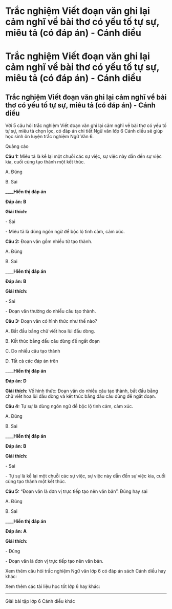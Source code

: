 # Trắc nghiệm Viết đoạn văn ghi lại cảm nghĩ về bài thơ có yếu tố tự sự, miêu tả (có đáp án) - Cánh diều

# Trắc nghiệm Viết đoạn văn ghi lại cảm nghĩ về bài thơ có yếu tố tự sự, miêu tả (có đáp án) - Cánh diều

## Trắc nghiệm Viết đoạn văn ghi lại cảm nghĩ về bài thơ có yếu tố tự sự, miêu tả (có đáp án) - Cánh diều

Với 5 câu hỏi trắc nghiệm Viết đoạn văn ghi lại cảm nghĩ về bài thơ có yếu tố tự sự, miêu tả chọn lọc, có đáp án chi tiết Ngữ văn lớp 6 Cánh diều sẽ giúp học sinh ôn luyện trắc nghiệm Ngữ Văn 6.

Quảng cáo

**Câu 1:** Miêu tả là kể lại một chuỗi các sự việc, sự việc này dẫn đến sự việc kia, cuối cùng tạo thành một kết thúc.

A. Đúng

B. Sai

____**Hiển thị đáp án**

**Đáp án: B**

**Giải thích:**

\- Sai

\- Miêu tả là dùng ngôn ngữ để bộc lộ tình cảm, cảm xúc.

**Câu 2:** Đoạn văn gồm nhiều từ tạo thành.

A. Đúng

B. Sai

____**Hiển thị đáp án**

**Đáp án: B**

**Giải thích:**

\- Sai

\- Đoạn văn thường do nhiều câu tạo thành.

**Câu 3:** Đoạn văn có hình thức như thế nào?

A. Bắt đầu bằng chữ viết hoa lùi đầu dòng.

B. Kết thúc bằng dấu câu dùng để ngắt đoạn

C. Do nhiều câu tạo thành

D. Tất cả các đáp án trên

____**Hiển thị đáp án**

**Đáp án: D**

**Giải thích:** Về hình thức: Đoạn văn do nhiều câu tạo thành, bắt đầu bằng chữ viết hoa lùi đầu dòng và kết thúc bằng dấu câu dùng để ngắt đoạn.

**Câu 4:** Tự sự là dùng ngôn ngữ để bộc lộ tình cảm, cảm xúc.

A. Đúng

B. Sai

____**Hiển thị đáp án**

**Đáp án: B**

**Giải thích:**

\- Sai

\- Tự sự là kể lại một chuỗi các sự việc, sự việc này dẫn đến sự việc kia, cuối cùng tạo thành một kết thúc.

**Câu 5:** “Đoạn văn là đơn vị trực tiếp tạo nên văn bản”. Đúng hay sai

A. Đúng

B. Sai

____**Hiển thị đáp án**

**Đáp án: A**

**Giải thích:**

\- Đúng

\- Đoạn văn là đơn vị trực tiếp tạo nên văn bản.

Xem thêm câu hỏi trắc nghiệm Ngữ văn lớp 6 có đáp án sách Cánh diều hay khác:

Xem thêm các tài liệu học tốt lớp 6 hay khác:

* * *

Giải bài tập lớp 6 Cánh diều khác

